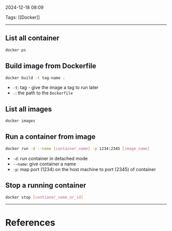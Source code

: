 2024-12-18 08:09

Tags: [[Docker]]

---

## List all container

```sh
docker ps
```

## Build image from Dockerfile
```sh
docker build -t tag-name .
```
- `-t`: tag - give the image a tag to run later
- `.`: the path to the `Dockerfile`

## List all images
```sh
docker images
```

## Run a container from image
```sh
docker run -d --name [container_name] -p 1234:2345 [image_name]
```
- `-d`: run container in detached mode
- `--name`: give container a name
- `-p`: map port (1234) on the host machine to port (2345) of container
## Stop a running container
```sh
docker stop [contianer_name_or_id]
```


---
# References